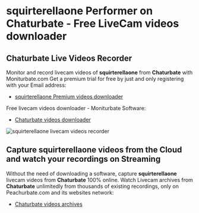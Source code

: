 # squirterellaone Performer on Chaturbate - Free LiveCam videos downloader

## Chaturbate Live Videos Recorder

Monitor and record livecam videos of **squirterellaone** from **Chaturbate** with Moniturbate.com
Get a premium trial for free by just and only registering with your Email address:
* [squirterellaone Premium videos downloader](https://moniturbate.com/request-demo-licence-key.html)

Free livecam videos downloader - Moniturbate Software:
* [Chaturbate videos downloader](https://moniturbate.com/moniturbate-download-software.html)

![squirterellaone livecam videos recorder](https://peachurnet.com/templates/moniturbate-software.png)


## Capture squirterellaone videos from the Cloud and watch your recordings on Streaming

Without the need of downloading a software, capture **squirterellaone** livecam videos from **Chaturbate** 100% online.
Watch Livecam archives from **Chaturbate** unlimitedly from thousands of existing recordings, only on Peachurbate.com and its websites network:
* [Chaturbate videos archives](https://peachurnet.com/)